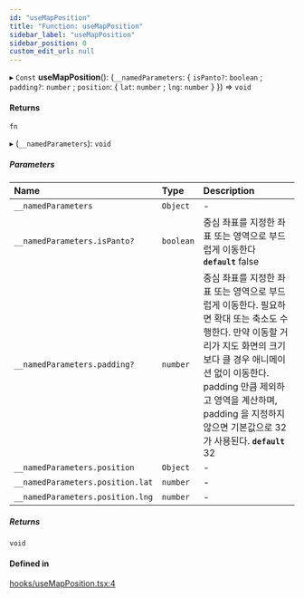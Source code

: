 ```yaml
---
id: "useMapPosition"
title: "Function: useMapPosition"
sidebar_label: "useMapPosition"
sidebar_position: 0
custom_edit_url: null
---
```


▸ `Const` **useMapPosition**(): (`__namedParameters`: { `isPanto?`: `boolean` ; `padding?`: `number` ; `position`: { `lat`: `number` ; `lng`: `number` } }) => `void`

#### Returns

`fn`

▸ (`__namedParameters`): `void`

##### Parameters

| Name                             | Type      | Description                                                                                                                                                                                                                                                                         |
| :------------------------------- | :-------- | :---------------------------------------------------------------------------------------------------------------------------------------------------------------------------------------------------------------------------------------------------------------------------------- |
| `__namedParameters`              | `Object`  | -                                                                                                                                                                                                                                                                                   |
| `__namedParameters.isPanto?`     | `boolean` | 중심 좌표를 지정한 좌표 또는 영역으로 부드럽게 이동한다 **`default`** false                                                                                                                                                                                                         |
| `__namedParameters.padding?`     | `number`  | 중심 좌표를 지정한 좌표 또는 영역으로 부드럽게 이동한다. 필요하면 확대 또는 축소도 수행한다. 만약 이동할 거리가 지도 화면의 크기보다 클 경우 애니메이션 없이 이동한다. padding 만큼 제외하고 영역을 계산하며, padding 을 지정하지 않으면 기본값으로 32가 사용된다. **`default`** 32 |
| `__namedParameters.position`     | `Object`  | -                                                                                                                                                                                                                                                                                   |
| `__namedParameters.position.lat` | `number`  | -                                                                                                                                                                                                                                                                                   |
| `__namedParameters.position.lng` | `number`  | -                                                                                                                                                                                                                                                                                   |

##### Returns

`void`

#### Defined in

[hooks/useMapPosition.tsx:4](https://github.com/JaeSeoKim/react-kakao-maps/blob/c2e6108/src/hooks/useMapPosition.tsx#L4)

